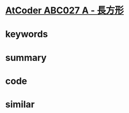 # [AtCoder ABC027 A - 長方形](https://atcoder.jp/contests/abc027/tasks/abc027_a)


# keywords


# summary


# code 


# similar
